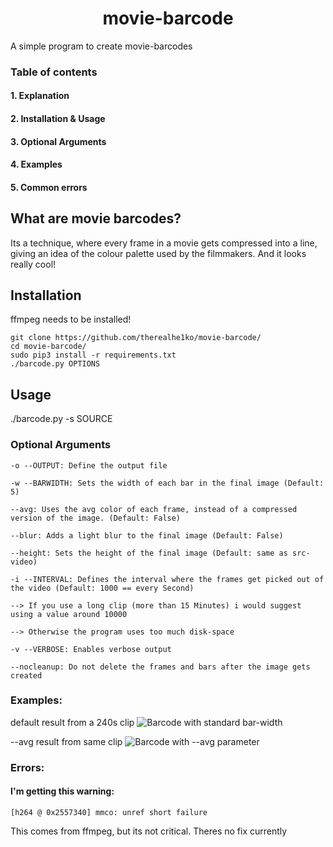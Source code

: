 
<div align="center">
<h1>movie-barcode</h1>
</div>
A simple program to create movie-barcodes

### Table of contents
#### 1. Explanation
#### 2. Installation & Usage
#### 3. Optional Arguments
#### 4. Examples
#### 5. Common errors

## What are movie barcodes?
Its a technique, where every frame in a movie gets compressed into a line, giving an idea of the colour palette used by the filmmakers.
And it looks really cool!


## Installation
ffmpeg needs to be installed!

```
git clone https://github.com/therealhe1ko/movie-barcode/
cd movie-barcode/
sudo pip3 install -r requirements.txt
./barcode.py OPTIONS
```
## Usage
./barcode.py -s SOURCE 

### Optional Arguments
```
-o --OUTPUT: Define the output file

-w --BARWIDTH: Sets the width of each bar in the final image (Default: 5)

--avg: Uses the avg color of each frame, instead of a compressed version of the image. (Default: False)

--blur: Adds a light blur to the final image (Default: False)

--height: Sets the height of the final image (Default: same as src-video)

-i --INTERVAL: Defines the interval where the frames get picked out of the video (Default: 1000 == every Second)

--> If you use a long clip (more than 15 Minutes) i would suggest using a value around 10000

--> Otherwise the program uses too much disk-space

-v --VERBOSE: Enables verbose output

--nocleanup: Do not delete the frames and bars after the image gets created
```


### Examples:

default result from a 240s clip
![Barcode with standard bar-width](https://i.imgur.com/wXbW3QX.jpg)

--avg result from same clip
![Barcode with --avg parameter](https://i.imgur.com/Nl2Ut2u.jpg)


### Errors:

#### I'm getting this warning:

``` [h264 @ 0x2557340] mmco: unref short failure ```

This comes from ffmpeg, but its not critical. Theres no fix currently